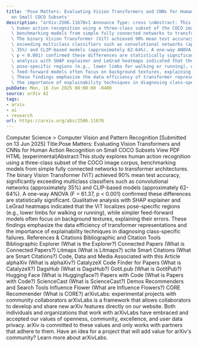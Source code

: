 ```yaml
---
title: 'Pose Matters: Evaluating Vision Transformers and CNNs for Human Action Recognition
  on Small COCO Subsets'
description: "arXiv:2506.11678v1 Announce Type: cross \nAbstract: This study explores\
  \ human action recognition using a three-class subset of the COCO image corpus,\
  \ benchmarking models from simple fully connected networks to transformer architectures.\
  \ The binary Vision Transformer (ViT) achieved 90% mean test accuracy, significantly\
  \ exceeding multiclass classifiers such as convolutional networks (approximately\
  \ 35%) and CLIP-based models (approximately 62-64%). A one-way ANOVA (F = 61.37,\
  \ p < 0.001) confirmed these differences are statistically significant. Qualitative\
  \ analysis with SHAP explainer and LeGrad heatmaps indicated that the ViT localizes\
  \ pose-specific regions (e.g., lower limbs for walking or running), while simpler\
  \ feed-forward models often focus on background textures, explaining their errors.\
  \ These findings emphasize the data efficiency of transformer representations and\
  \ the importance of explainability techniques in diagnosing class-specific failures."
pubDate: Mon, 16 Jun 2025 00:00:00 -0400
source: arXiv AI
tags:
- arxiv
- ai
- research
url: https://arxiv.org/abs/2506.11678
---
```


Computer Science > Computer Vision and Pattern Recognition
[Submitted on 13 Jun 2025]
Title:Pose Matters: Evaluating Vision Transformers and CNNs for Human Action Recognition on Small COCO Subsets
View PDF HTML (experimental)Abstract:This study explores human action recognition using a three-class subset of the COCO image corpus, benchmarking models from simple fully connected networks to transformer architectures. The binary Vision Transformer (ViT) achieved 90% mean test accuracy, significantly exceeding multiclass classifiers such as convolutional networks (approximately 35%) and CLIP-based models (approximately 62-64%). A one-way ANOVA (F = 61.37, p < 0.001) confirmed these differences are statistically significant. Qualitative analysis with SHAP explainer and LeGrad heatmaps indicated that the ViT localizes pose-specific regions (e.g., lower limbs for walking or running), while simpler feed-forward models often focus on background textures, explaining their errors. These findings emphasize the data efficiency of transformer representations and the importance of explainability techniques in diagnosing class-specific failures.
References & Citations
Bibliographic and Citation Tools
Bibliographic Explorer (What is the Explorer?)
Connected Papers (What is Connected Papers?)
Litmaps (What is Litmaps?)
scite Smart Citations (What are Smart Citations?)
Code, Data and Media Associated with this Article
alphaXiv (What is alphaXiv?)
CatalyzeX Code Finder for Papers (What is CatalyzeX?)
DagsHub (What is DagsHub?)
Gotit.pub (What is GotitPub?)
Hugging Face (What is Huggingface?)
Papers with Code (What is Papers with Code?)
ScienceCast (What is ScienceCast?)
Demos
Recommenders and Search Tools
Influence Flower (What are Influence Flowers?)
CORE Recommender (What is CORE?)
arXivLabs: experimental projects with community collaborators
arXivLabs is a framework that allows collaborators to develop and share new arXiv features directly on our website.
Both individuals and organizations that work with arXivLabs have embraced and accepted our values of openness, community, excellence, and user data privacy. arXiv is committed to these values and only works with partners that adhere to them.
Have an idea for a project that will add value for arXiv's community? Learn more about arXivLabs.